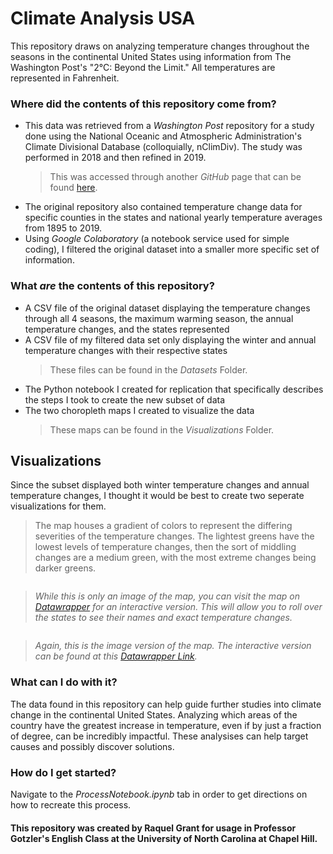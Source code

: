 # Climate Analysis USA

This repository draws on analyzing temperature changes throughout the seasons in the continental United States using information from The Washington Post's "2°C: Beyond the Limit." All temperatures are represented in Fahrenheit. 
 
### Where did the contents of this repository come from?

- This data was retrieved from a *Washington Post* repository for a study done using the National Oceanic and Atmospheric Administration's Climate Divisional Database (colloquially, nClimDiv). The study was performed in 2018 and then refined in 2019.
   > This was accessed through another *GitHub* page that can be found [here](https://github.com/washingtonpost/data-2C-beyond-the-limit-usa).
- The original repository also contained temperature change data for specific counties in the states and national yearly temperature averages from 1895 to 2019.
- Using *Google Colaboratory* (a notebook service used for simple coding), I filtered the original dataset into a smaller more specific set of information. 

### What *are* the contents of this repository?

-  A CSV file of the original dataset displaying the temperature changes through all 4 seasons, the maximum warming season, the annual temperature changes, and the states represented
-  A CSV file of my filtered data set only displaying the winter and annual temperature changes with their respective states
   > These files can be found in the *Datasets* Folder.
- The Python notebook I created for replication that specifically describes the steps I took to create the new subset of data  
- The two choropleth maps I created to visualize the data
   > These maps can be found in the *Visualizations* Folder.

## Visualizations

Since the subset displayed both winter temperature changes and annual temperature changes, I thought it would be best to create two seperate visualizations for them. 

>The map houses a gradient of colors to represent the differing severities of the temperature changes. The lightest greens have the lowest levels of temperature changes, then the sort of middling changes are a medium green, with the most extreme changes being darker greens.

<noscript><img src="https://datawrapper.dwcdn.net/EWX4t/full.png" alt="" /></noscript></div>


>*While this is only an image of the map, you can visit the map on [Datawrapper](https://www.datawrapper.de/_/EWX4t/) for an interactive version. This will allow you to roll over the states to see their names and exact temperature changes.*

<noscript><img src="https://datawrapper.dwcdn.net/XBE66/full.png" alt="" /></noscript></div>

>*Again, this is the image version of the map. The interactive version can be found at this [Datawrapper Link](https://www.datawrapper.de/_/XBE66/).*


### What can I do with it?

The data found in this repository can help guide further studies into climate change in the continental United States. Analyzing which areas of the country have the greatest increase in temperature, even if by just a fraction of degree, can be incredibly impactful. These analysises can help target causes and possibly discover solutions.

### How do I get started?

Navigate to the *ProcessNotebook.ipynb* tab in order to get directions on how to recreate this process. 
#### This repository was created by Raquel Grant for usage in Professor Gotzler's English Class at the University of North Carolina at Chapel Hill. 
